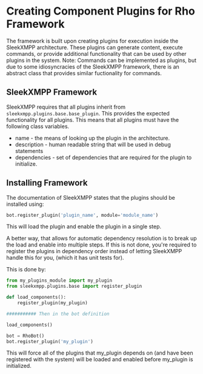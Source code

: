 # Creating Component Plugins for Rho Framework

The framework is built upon creating plugins for execution inside the SleekXMPP architecture.  These plugins can generate content, execute commands, or provide additional functionality that can be used by other plugins in the system.  Note: Commands can be implemented as plugins, but due to some idiosyncracies of the SleekXMPP framework, there is an abstract class that provides similar fuctionality for commands.

## SleekXMPP Framework

SleekXMPP requires that all plugins inherit from `sleekxmpp.plugins.base.base_plugin`.  This provides the expected functionality for all plugins.  This means that all plugins must have the following class variables.

* name - the means of looking up the plugin in the architecture.
* description - human readable string that will be used in debug statements
* dependencies - set of dependencies that are required for the plugin to initialize.

## Installing Framework

The documentation of SleekXMPP states that the plugins should be installed using:

```python
bot.register_plugin('plugin_name', module='module_name')
```

This will load the plugin and enable the plugin in a single step.

A better way, that allows for automatic dependency resolution is to break up the load and enable into multiple steps.  If this is not done, you're required to register the plugins in dependency order instead of letting SleekXMPP handle this for you, (which it has unit tests for).

This is done by:

```python
from my_plugins_module import my_plugin
from sleekxmpp.plugins.base import register_plugin

def load_components():
    register_plugin(my_plugin)

########### Then in the bot definition

load_components()

bot = RhoBot()
bot.register_plugin('my_plugin')
```

This will force all of the plugins that my_plugin depends on (and have been registered with the system) will be loaded and enabled before my_plugin is initialized.
